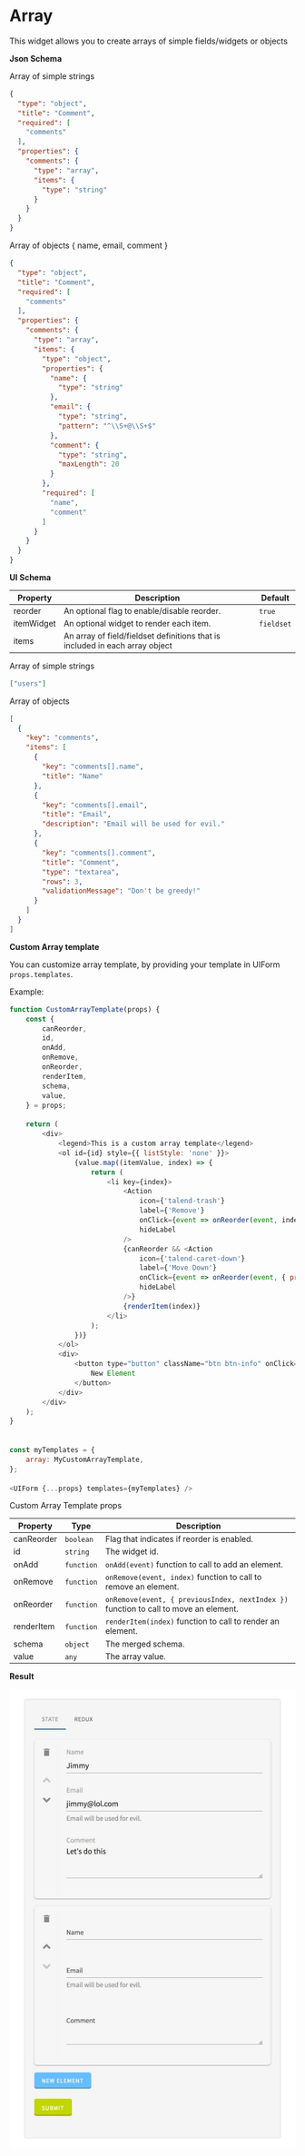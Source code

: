 # Array

This widget allows you to create arrays of simple fields/widgets or objects

**Json Schema**

Array of simple strings

```json
{
  "type": "object",
  "title": "Comment",
  "required": [
    "comments"
  ],
  "properties": {
    "comments": {
      "type": "array",
      "items": {
        "type": "string"
      }
    }
  }
}
```


Array of objects { name, email, comment }

```json
{
  "type": "object",
  "title": "Comment",
  "required": [
    "comments"
  ],
  "properties": {
    "comments": {
      "type": "array",
      "items": {
        "type": "object",
        "properties": {
          "name": {
            "type": "string"
          },
          "email": {
            "type": "string",
            "pattern": "^\\S+@\\S+$"
          },
          "comment": {
            "type": "string",
            "maxLength": 20
          }
        },
        "required": [
          "name",
          "comment"
        ]
      }
    }
  }
}
```

**UI Schema**

| Property | Description | Default |
|---|---|---|
| reorder | An optional flag to enable/disable reorder. | `true` |
| itemWidget | An optional widget to render each item. | `fieldset` |
| items | An array of field/fieldset definitions that is included in each array object |  |

Array of simple strings

```json
["users"]
```

Array of objects

```json
[
  {
    "key": "comments",
    "items": [
      {
        "key": "comments[].name",
        "title": "Name"
      },
      {
        "key": "comments[].email",
        "title": "Email",
        "description": "Email will be used for evil."
      },
      {
        "key": "comments[].comment",
        "title": "Comment",
        "type": "textarea",
        "rows": 3,
        "validationMessage": "Don't be greedy!"
      }
    ]
  }
]
```

**Custom Array template**

You can customize array template, by providing your template in UIForm `props.templates`.

Example:
```javascript
function CustomArrayTemplate(props) {
	const {
		canReorder,
		id,
		onAdd,
		onRemove,
		onReorder,
		renderItem,
		schema,
		value,
	} = props;

	return (
		<div>
			<legend>This is a custom array template</legend>
			<ol id={id} style={{ listStyle: 'none' }}>
				{value.map((itemValue, index) => {
					return (
						<li key={index}>
							<Action
							    icon={'talend-trash'}
							    label={'Remove'}
							    onClick={event => onReorder(event, index)}
							    hideLabel
							/>
							{canReorder && <Action
							    icon={'talend-caret-down'}
							    label={'Move Down'}
							    onClick={event => onReorder(event, { previousIndex: index, nextIndex: index - 1 }}
							    hideLabel
							/>}
							{renderItem(index)}
						</li>
					);
				})}
			</ol>
			<div>
				<button type="button" className="btn btn-info" onClick={onAdd}>
					New Element
				</button>
			</div>
		</div>
	);
}


const myTemplates = {
	array: MyCustomArrayTemplate,
};

<UIForm {...props} templates={myTemplates} /> 
```

Custom Array Template props

| Property | Type | Description |
|---|---|---|
| canReorder | `boolean` | Flag that indicates if reorder is enabled. |
| id | `string` | The widget id. |
| onAdd | `function` | `onAdd(event)` function to call to add an element. |
| onRemove | `function` | `onRemove(event, index)` function to call to remove an element. |
| onReorder | `function` | `onRemove(event, { previousIndex, nextIndex })` function to call to move an element. |
| renderItem | `function` | `renderItem(index)` function to call to render an element. |
| schema | `object` | The merged schema. |
| value | `any` | The array value. |


**Result**

![Array](screenshot.jpg)
